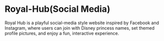 # Royal-Hub(Social Media)
Royal Hub is a playful social-media style website inspired by Facebook and Instagram, where users can join with Disney princess names, set themed profile pictures, and enjoy a fun, interactive experience.
